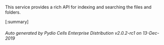 






This service provides a rich API for indexing and searching the files and folders.

[:summary]

###### Auto generated by Pydio Cells Enterprise Distribution v2.0.2-rc1 on 13-Dec-2019
